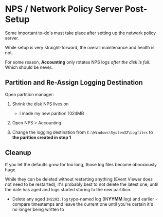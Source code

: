 # NPS / Network Policy Server Post-Setup
Some important to-do's must take place after setting up the network policy server.

While setup is very straight-forward, the overall maintenance and health is not.

For some reason, **Accounting** only rotates NPS logs *after the disk is full*.  Which should be never..

## Partition and Re-Assign Logging Destination
Open partition manager:

1. Shrink the disk NPS lives on
    - I made my new parition 1024MB

2. Open NPS > Accounting
3. Change the logging destination from `C:\Windows\System32\Logfiles` to **the parition created in step 1**

## Cleanup
If you let the defaults grow for too long, those log files become obnoxiously huge.

While they can be deleted without restarting anything (Event Viewer does not need to be restarted), it's probably best to not delete the latest one, until the date has aged and logs started storing to the new partition.

- Delete any aged `IN2202.log` type-named log (IN**YYMM**.log) and earlier - compare timestamps and leave the current one until you're certain it's no longer being written to
